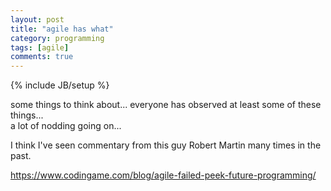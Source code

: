 ```yaml
---
layout: post
title: "agile has what"
category: programming
tags: [agile]
comments: true
---
```

{% include JB/setup %}
  
some things to think about... everyone has observed at least some of these things...  
a lot of nodding going on...
  
I think I've seen commentary from this guy Robert Martin many times in the past.
  
<https://www.codingame.com/blog/agile-failed-peek-future-programming/>
  
